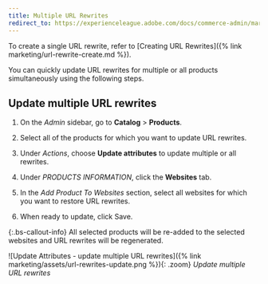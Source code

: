 ```yaml
---
title: Multiple URL Rewrites
redirect_to: https://experienceleague.adobe.com/docs/commerce-admin/marketing/seo/url-rewrites/url-rewrite-product.html#multiple-url-rewrites
---
```


To create a single URL rewrite, refer to [Creating URL Rewrites]({% link marketing/url-rewrite-create.md %}).

You can quickly update URL rewrites for multiple or all products simultaneously using the following steps.

## Update multiple URL rewrites

1. On the _Admin_ sidebar, go to **Catalog** > **Products**.

1. Select all of the products for which you want to update URL rewrites.

1. Under _Actions_, choose **Update attributes** to update multiple or all rewrites.

1. Under _PRODUCTS INFORMATION_, click the **Websites** tab.

1. In the _Add Product To Websites_ section, select all websites for which you want to restore URL rewrites.

1. When ready to update, click <span class="btn">Save</span>.

{:.bs-callout-info}
All selected products will be re-added to the selected websites and URL rewrites will be regenerated.

![Update Attributes - update multiple URL rewrites]({% link marketing/assets/url-rewrites-update.png %}){: .zoom}
_Update multiple URL rewrites_
